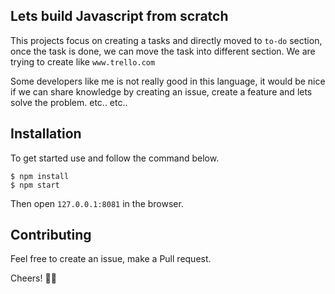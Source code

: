 ## Lets build Javascript from scratch

This projects focus on creating a tasks and directly moved to `to-do` section, once the task is done, we can move the task into different section. We are trying to create like ``www.trello.com``

Some developers like me is not really good in this language, it would be nice if we can share knowledge by creating an issue, create a feature and lets solve the problem. etc.. etc..

## Installation

To get started use and follow the command below.
```
$ npm install
$ npm start
```
Then open `127.0.0.1:8081` in the browser.

## Contributing

Feel free to create an issue, make a Pull request.

Cheers! 🎉🎉
